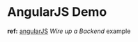 AngularJS Demo
==============
**ref:** [angularJS] *Wire up a Backend* example


[angularJS]:http://angularjs.org/